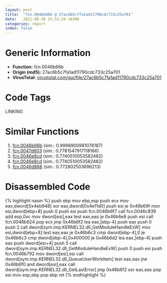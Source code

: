 ```yaml
---
layout: post
title:  "fcn.0046b66b @ 27ac6b5c7fa1ad11790cdc733c25a701"
date:   2021-08-30 15:52:19 +0300
categories: report
index: false
---
```


# Generic Information
- **Function:** fcn.0046b66b
- **Origin (md5):** 27ac6b5c7fa1ad11790cdc733c25a701
- **VirusTotal:** [virustotal.com/gui/file/27ac6b5c7fa1ad11790cdc733c25a701][virustotal_ref]

# Code Tags
<span class="tag" id="LINKING">LINKING</span>


# Similar Functions

1. [fcn.0046b66b][similar_1_ref] (sim.: 0.9998900981078187)
2. [fcn.0047d603][similar_2_ref] (sim.: 0.7781547917118166)
3. [fcn.0046e8cd][similar_3_ref] (sim.: 0.7740510053582482)
4. [fcn.0046e8cd][similar_4_ref] (sim.: 0.7740510053582482)
5. [fcn.0046d868][similar_5_ref] (sim.: 0.772802503696213)


# Disassembled Code

{% highlight nasm %}
push ebp
mov ebp,esp
push ecx
mov eax,dword[0x4eb948]
xor eax,dword[0x4e11d0]
push esi
je 0x46b69f
mov esi,dword[ebp+8]
push 0
push esi
push fcn.0046b6f7
call fcn.0046c839
add esp,0xc
mov dword[esi],eax
test eax,eax
je 0x46b6e8
push esi
call fcn.0046b624
pop ecx
jmp 0x46b6f2
lea eax,[ebp-4]
push eax
push 0
push 2
call dword[sym.imp.KERNEL32.dll_GetModuleHandleExW]
mov esi,dword[ebp+8]
test eax,eax
je 0x46b6c3
cmp dword[ebp-4],0
je 0x46b6c3
cmp dword[ebp-4],0x400000
je 0x46b6d2
lea eax,[ebp-4]
push eax
push dword[esi+4]
push 5
call dword[sym.imp.KERNEL32.dll_GetModuleHandleExW]
push 0
push esi
push fcn.0046b792
mov dword[esi],esi
call dword[sym.imp.KERNEL32.dll_QueueUserWorkItem]
test eax,eax
jne 0x46b6f0
and dword[esi],eax
call dword[sym.imp.KERNEL32.dll_GetLastError]
jmp 0x46b6f2
xor eax,eax
pop esi
mov esp,ebp
pop ebp
ret 
{% endhighlight %}


[similar_1_ref]: /report/fcn.0046b66b@9b5524245506621a9773176393787e61
[similar_2_ref]: /report/fcn.0047d603@ba63c5f75a2177720b184529dbf918cf
[similar_3_ref]: /report/fcn.0046e8cd@27ac6b5c7fa1ad11790cdc733c25a701
[similar_4_ref]: /report/fcn.0046e8cd@9b5524245506621a9773176393787e61
[similar_5_ref]: /report/fcn.0046d868@53687e619dcac7d709f306d061d8daeb
[virustotal_ref]: https://www.virustotal.com/gui/file/27ac6b5c7fa1ad11790cdc733c25a701